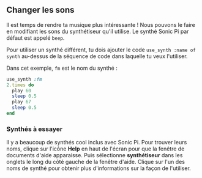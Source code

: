 ## Changer les sons

Il est temps de rendre ta musique plus intéressante ! Nous pouvons le faire en modifiant les sons du synthétiseur qu'il utilise. Le synthé Sonic Pi par défaut est appelé `beep`.

Pour utiliser un synthé différent, tu dois ajouter le code `use_synth :name of synth` au-dessus de la séquence de code dans laquelle tu veux l'utiliser.

Dans cet exemple, `fm` est le nom du synthé :

```ruby
use_synth :fm
2.times do
  play 60
  sleep 0.5
  play 67
  sleep 0.5
end
```

### Synthés à essayer

Il y a beaucoup de synthés cool inclus avec Sonic Pi. Pour trouver leurs noms, clique sur l'icône **Help** en haut de l'écran pour que la fenêtre de documents d'aide apparaisse. Puis sélectionne **synthétiseur** dans les onglets le long du côté gauche de la fenêtre d'aide. Clique sur l'un des noms de synthé pour obtenir plus d'informations sur la façon de l'utiliser.